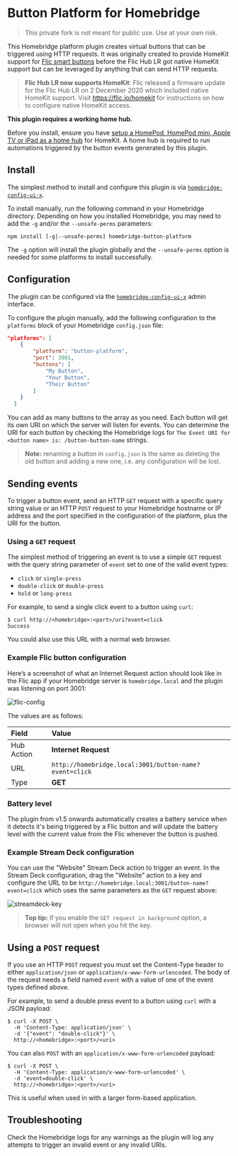 # Button Platform for Homebridge

> This private fork is not meant for public use. Use at your own risk.

This Homebridge platform plugin creates virtual buttons that can be triggered
using HTTP requests. It was originally created to provide HomeKit support for
[Flic smart buttons](https://flic.io/) before the Flic Hub LR got native HomeKit
support but can be leveraged by anything that can send HTTP requests.

> **Flic Hub LR now supports HomeKit**: Flic released a firmware update for the
Flic Hub LR on 2 December 2020 which included native HomeKit support.
Visit <https://flic.io/homekit> for instructions on how to configure native
HomeKit access.

**This plugin requires a working home hub.**

Before you install, ensure you have [setup a HomePod, HomePod mini, Apple TV or
iPad as a home hub](https://support.apple.com/en-au/HT207057) for HomeKit. A
home hub is required to run automations triggered by the button events generated
by this plugin.

## Install

The simplest method to install and configure this plugin is via
[`homebridge-config-ui-x`](https://www.npmjs.com/package/homebridge-config-ui-x).

To install manually, run the following command in your Homebridge directory.
Depending on how you installed Homebridge, you may need to add the `-g` and/or
the `--unsafe-perms` parameters:

```shell
npm install [-g|--unsafe-perms] homebridge-button-platform
```

The `-g` option will install the plugin globally and the `--unsafe-perms` option
is needed for some platforms to install successfully.

## Configuration

The plugin can be configured via the [`homebridge-config-ui-x`](https://www.npmjs.com/package/homebridge-config-ui-x)
admin interface.

To configure the plugin manually, add the following configuration to the
`platforms` block of your Homebridge `config.json` file:

```json
"platforms": [
    {
        "platform": "button-platform",
        "port": 3001,
        "buttons": [
            "My Button",
            "Your Button",
            "Their Button"
        ]
    }
  ]
```

You can add as many buttons to the array as you need. Each button will get its
own URI on which the server will listen for events. You can determine the URI
for each button by checking the Homebridge logs for
`The Event URI for <button name> is: /button-button-name` strings.

> **Note:** renaming a button in `config.json` is the same as deleting the old
button and adding a new one, i.e. any configuration will be lost.

## Sending events

To trigger a button event, send an HTTP `GET` request with a specific query
string value or an HTTP `POST` request to your Homebridge hostname or IP address
and the port specified in the configuration of the platform, plus the URI for the
button.

### Using a `GET` request

The simplest method of triggering an event is to use a simple `GET` request with
the query string parameter of `event` set to one of the valid event types:

* `click` or `single-press`
* `double-click` or `double-press`
* `hold` or `long-press`

For example, to send a single click event to a button using `curl`:

```shell
$ curl http://<homebridge>:<port>/uri?event=click
Success
```

You could also use this URL with a normal web browser.

### Example Flic button configuration

Here’s a screenshot of what an Internet Request action should look like in the
Flic app if your Homebridge server is `homebridge.local` and the plugin
was listening on port 3001:

![flic-config](docs/flic-config.png)

The values are as follows:

| Field | Value |
|:------|:------|
| Hub Action | **Internet Request** |
| URL | `http://homebridge.local:3001/button-name?event=click` |
| Type | **GET** |

### Battery level

The plugin from v1.5 onwards automatically creates a
battery service when it detects it's being triggered by a Flic button and will
update the battery level with the current value from the Flic whenever the
button is pushed.

### Example Stream Deck configuration

You can use the "Website" Stream Deck action to trigger an event. In the
Stream Deck configuration, drag the "Website" action to a key and configure
the URL to be `http://homebridge.local:3001/button-name?event=click` which uses the
same parameters as the `GET` request above:

![streamdeck-key](docs/streamdeck-config.png)

> **Top tip:** If you enable the `GET request in background` option, a browser will
> not open when you hit the key.

## Using a `POST` request

If you use an HTTP `POST` request you must set the Content-Type header to either
`application/json` or `application/x-www-form-urlencoded`. The body of the request
needs a field named `event` with a value of one of the event types defined above.

For example, to send a double press event to a button using `curl` with a JSON
payload:

```shell
$ curl -X POST \
  -H 'Content-Type: application/json' \
  -d '{"event": "double-click"}' \
  http://<homebridge>:<port>/<uri>
```

You can also `POST` with an `application/x-www-form-urlencoded` payload:

```shell
$ curl -X POST \
  -H 'Content-Type: application/x-www-form-urlencoded' \
  -d 'event=double-click' \
  http://<homebridge>:<port>/<uri>
```

This is useful when used in with a larger form-based application.

## Troubleshooting

Check the Homebridge logs for any warnings as the plugin will log any attempts
to trigger an invalid event or any invalid URIs.
